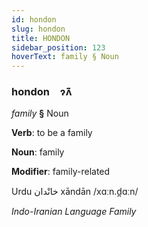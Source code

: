 ```yaml
---
id: hondon
slug: hondon
title: HONDON
sidebar_position: 123
hoverText: family § Noun
---
```


### hondon&emsp;<span kind="abugida">ɂ̃ʌ̃</span>

*family* **§** Noun

**Verb**: to be a family

**Noun**: family

**Modifier**: family-related

Urdu خانْدان⁩ xāndān /xɑːn.d̪ɑːn/

*Indo-Iranian Language Family*